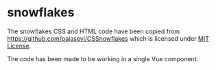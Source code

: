 # snowflakes

The snowflakes CSS and HTML code have been copied from https://github.com/pajasevi/CSSnowflakes which is licensed under [MIT License](https://github.com/pajasevi/CSSnowflakes/blob/master/LICENSE).

The code has been made to be working in a single Vue component.
